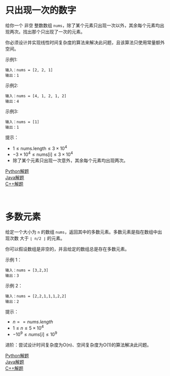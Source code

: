 # 只出现一次的数字
给你一个 非空 整数数组 `nums`，除了某个元素只出现一次以外，其余每个元素均出现两次。找出那个只出现了一次的元素。

你必须设计并实现线性时间复杂度的算法来解决此问题，且该算法只使用常量额外空间。

示例1:
```
输入：nums = [2, 2, 1]
输出：1
```
示例2:
```
输入：nums = [4, 1, 2, 1, 2]
输出：4
```
示例3:
```
输入：nums = [1]
输出：1
```

提示：
* $1 \leq \text{nums.length} \leq 3 \times 10^4$
* $-3 \times 10^4 \leq \text{nums[i]} \leq 3 \times 10^4$
* 除了某个元素只出现一次意外，其余每个元素均出现两次。

[Python解题](python.py#L1)</br>
[Java解题](java.java#L1)</br>
[C++解题](C++.cpp#L1)</br>
</br>
</br>
# 多数元素
给定一个大小为 `n` 的数组 `nums`，返回其中的多数元素。多数元素是指在数组中出现次数 大于 `⌊ n/2 ⌋` 的元素。

你可以假设数组是非空的，并且给定的数组总是存在多数元素。

示例 1：
```
输入：nums = [3,2,3]
输出：3
```
示例 2：
```
输入：nums = [2,2,1,1,1,2,2]
输出：2
```

提示：
* $n == nums.length$
* $1 \leq n \leq 5 \times 10^4$
* $-10^9 \leq nums[i] \leq 10^9$

进阶：尝试设计时间复杂度为O(n)、空间复杂度为O(1)的算法解决此问题。

[Python解题](python.py#L1)</br>
[Java解题](java.java#L1)</br>
[C++解题](C++.cpp#L1)</br>
</br>
</br>